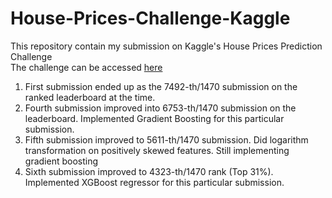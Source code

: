 # House-Prices-Challenge-Kaggle
This repository contain my submission on Kaggle's House Prices Prediction Challenge <br>
The challenge can be accessed <a href="https://www.kaggle.com/c/house-prices-advanced-regression-techniques/overview">here</a>
<ol>
  <li>First submission ended up as the 7492-th/1470 submission on the ranked leaderboard at the time.
  <li>Fourth submission improved into 6753-th/1470 submission on the leaderboard. Implemented Gradient Boosting for this particular submission.
  <li>Fifth submission improved to 5611-th/1470 submission. Did logarithm transformation on positively skewed features. Still implementing gradient boosting
  <li>Sixth submission improved to 4323-th/1470 rank (Top 31%). Implemented XGBoost regressor for this particular submission.
</ol>


